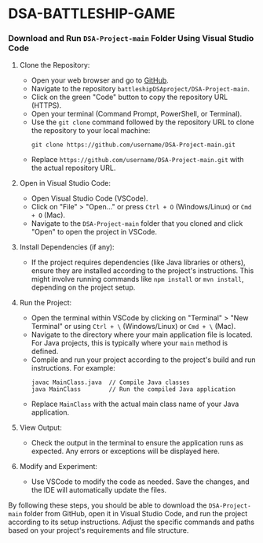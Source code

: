 # DSA-BATTLESHIP-GAME

### Download and Run `DSA-Project-main` Folder Using Visual Studio Code

1. Clone the Repository:
   - Open your web browser and go to [GitHub](https://github.com).
   - Navigate to the repository `battleshipDSAproject/DSA-Project-main`.
   - Click on the green "Code" button to copy the repository URL (HTTPS).
   - Open your terminal (Command Prompt, PowerShell, or Terminal).
   - Use the `git clone` command followed by the repository URL to clone the repository to your local machine:
     ```
     git clone https://github.com/username/DSA-Project-main.git
     ```
   - Replace `https://github.com/username/DSA-Project-main.git` with the actual repository URL.

2. Open in Visual Studio Code:
   - Open Visual Studio Code (VSCode).
   - Click on "File" > "Open..." or press `Ctrl + O` (Windows/Linux) or `Cmd + O` (Mac).
   - Navigate to the `DSA-Project-main` folder that you cloned and click "Open" to open the project in VSCode.

3. Install Dependencies (if any):
   - If the project requires dependencies (like Java libraries or others), ensure they are installed according to the project's instructions. This might involve running commands like `npm install` or `mvn install`, depending on the project setup.

4. Run the Project:
   - Open the terminal within VSCode by clicking on "Terminal" > "New Terminal" or using `Ctrl + \` (Windows/Linux) or `Cmd + \` (Mac).
   - Navigate to the directory where your main application file is located. For Java projects, this is typically where your `main` method is defined.
   - Compile and run your project according to the project's build and run instructions. For example:
     ```
     javac MainClass.java  // Compile Java classes
     java MainClass        // Run the compiled Java application
     ```
   - Replace `MainClass` with the actual main class name of your Java application.

5. View Output:
   - Check the output in the terminal to ensure the application runs as expected. Any errors or exceptions will be displayed here.

6. Modify and Experiment:
   - Use VSCode to modify the code as needed. Save the changes, and the IDE will automatically update the files.

By following these steps, you should be able to download the `DSA-Project-main` folder from GitHub, open it in Visual Studio Code, and run the project according to its setup instructions. Adjust the specific commands and paths based on your project's requirements and file structure.

